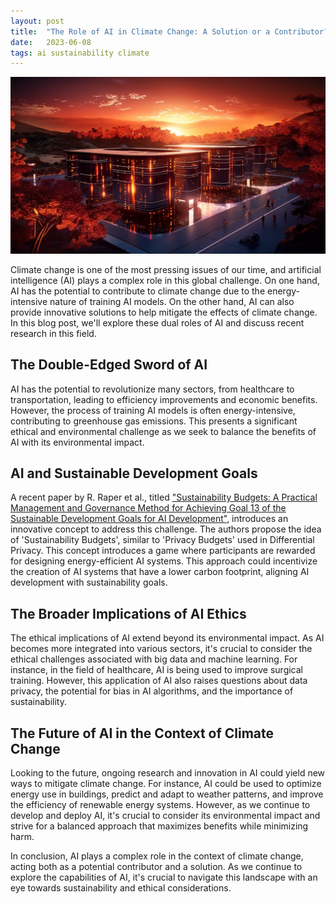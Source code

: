 ```yaml
---
layout: post
title:  "The Role of AI in Climate Change: A Solution or a Contributor?"
date:   2023-06-08
tags: ai sustainability climate
---
```


![A futuristic data center, surrounded by nature](/assets/ai-climate.png)

Climate change is one of the most pressing issues of our time, and artificial intelligence (AI) plays a complex role in this global challenge. On one hand, AI has the potential to contribute to climate change due to the energy-intensive nature of training AI models. On the other hand, AI can also provide innovative solutions to help mitigate the effects of climate change. In this blog post, we'll explore these dual roles of AI and discuss recent research in this field.

## The Double-Edged Sword of AI

AI has the potential to revolutionize many sectors, from healthcare to transportation, leading to efficiency improvements and economic benefits. However, the process of training AI models is often energy-intensive, contributing to greenhouse gas emissions. This presents a significant ethical and environmental challenge as we seek to balance the benefits of AI with its environmental impact.

## AI and Sustainable Development Goals

A recent paper by R. Raper et al., titled ["Sustainability Budgets: A Practical Management and Governance Method for Achieving Goal 13 of the Sustainable Development Goals for AI Development"](https://doi.org/10.3390/su14074019), introduces an innovative concept to address this challenge. The authors propose the idea of 'Sustainability Budgets', similar to 'Privacy Budgets' used in Differential Privacy. This concept introduces a game where participants are rewarded for designing energy-efficient AI systems. This approach could incentivize the creation of AI systems that have a lower carbon footprint, aligning AI development with sustainability goals.

## The Broader Implications of AI Ethics

The ethical implications of AI extend beyond its environmental impact. As AI becomes more integrated into various sectors, it's crucial to consider the ethical challenges associated with big data and machine learning. For instance, in the field of healthcare, AI is being used to improve surgical training. However, this application of AI also raises questions about data privacy, the potential for bias in AI algorithms, and the importance of sustainability.

## The Future of AI in the Context of Climate Change

Looking to the future, ongoing research and innovation in AI could yield new ways to mitigate climate change. For instance, AI could be used to optimize energy use in buildings, predict and adapt to weather patterns, and improve the efficiency of renewable energy systems. However, as we continue to develop and deploy AI, it's crucial to consider its environmental impact and strive for a balanced approach that maximizes benefits while minimizing harm.

In conclusion, AI plays a complex role in the context of climate change, acting both as a potential contributor and a solution. As we continue to explore the capabilities of AI, it's crucial to navigate this landscape with an eye towards sustainability and ethical considerations.
